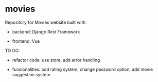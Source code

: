 # movies


Repository for Movies website built with: 

- backend: Django Rest Framework

- frontend: Vue


TO DO:

- refactor code: use store, add error handling

- funcionalities: add rating system, change password option, add movie suggestion system
